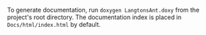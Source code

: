 To generate documentation, run `doxygen LangtonsAnt.doxy` from the project's root directory.
The documentation index is placed in `Docs/html/index.html` by default.
